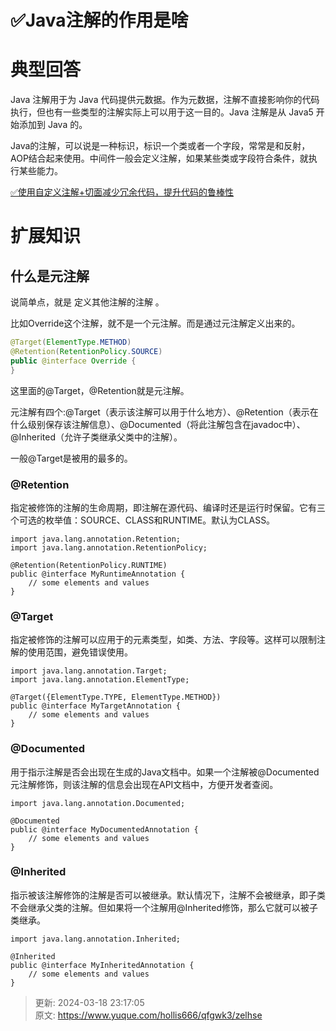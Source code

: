 # ✅Java注解的作用是啥

# 典型回答
Java 注解用于为 Java 代码提供元数据。作为元数据，注解不直接影响你的代码执行，但也有一些类型的注解实际上可以用于这一目的。Java 注解是从 Java5 开始添加到 Java 的。



Java的注解，可以说是一种标识，标识一个类或者一个字段，常常是和反射，AOP结合起来使用。中间件一般会定义注解，如果某些类或字段符合条件，就执行某些能力。



[✅使用自定义注解+切面减少冗余代码，提升代码的鲁棒性](https://www.yuque.com/hollis666/qfgwk3/kfu24zmltkpx2bd3)

# 扩展知识
## 什么是元注解
说简单点，就是 定义其他注解的注解 。

比如Override这个注解，就不是一个元注解。而是通过元注解定义出来的。

```java
@Target(ElementType.METHOD)
@Retention(RetentionPolicy.SOURCE)
public @interface Override {
}
```

这里面的@Target，@Retention就是元注解。

元注解有四个:@Target（表示该注解可以用于什么地方）、@Retention（表示在什么级别保存该注解信息）、@Documented（将此注解包含在javadoc中）、@Inherited（允许子类继承父类中的注解）。



一般@Target是被用的最多的。

### @Retention


指定被修饰的注解的生命周期，即注解在源代码、编译时还是运行时保留。它有三个可选的枚举值：SOURCE、CLASS和RUNTIME。默认为CLASS。



```plain
import java.lang.annotation.Retention;
import java.lang.annotation.RetentionPolicy;

@Retention(RetentionPolicy.RUNTIME)
public @interface MyRuntimeAnnotation {
    // some elements and values
}

```



### @Target
指定被修饰的注解可以应用于的元素类型，如类、方法、字段等。这样可以限制注解的使用范围，避免错误使用。



```plain
import java.lang.annotation.Target;
import java.lang.annotation.ElementType;

@Target({ElementType.TYPE, ElementType.METHOD})
public @interface MyTargetAnnotation {
    // some elements and values
}

```

<font style="color:rgb(55, 65, 81);background-color:rgb(247, 247, 248);"></font>

### @Documented


用于指示注解是否会出现在生成的Java文档中。如果一个注解被@Documented元注解修饰，则该注解的信息会出现在API文档中，方便开发者查阅。

<font style="color:rgb(55, 65, 81);background-color:rgb(247, 247, 248);"></font>

```plain
import java.lang.annotation.Documented;

@Documented
public @interface MyDocumentedAnnotation {
    // some elements and values
}

```



### @Inherited


指示被该注解修饰的注解是否可以被继承。默认情况下，注解不会被继承，即子类不会继承父类的注解。但如果将一个注解用@Inherited修饰，那么它就可以被子类继承。

<font style="color:rgb(55, 65, 81);background-color:rgb(247, 247, 248);"></font>

```plain
import java.lang.annotation.Inherited;

@Inherited
public @interface MyInheritedAnnotation {
    // some elements and values
}

```





> 更新: 2024-03-18 23:17:05  
> 原文: <https://www.yuque.com/hollis666/qfgwk3/zelhse>